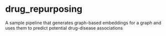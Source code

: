 # drug_repurposing
A sample pipeline that generates graph-based embeddings for a graph and uses them to predict potential drug-disease associations
